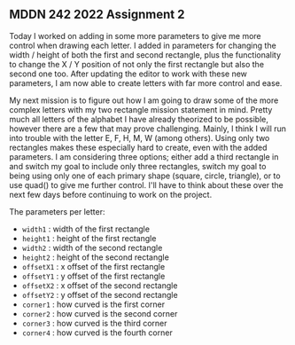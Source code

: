 ## MDDN 242 2022 Assignment 2

Today I worked on adding in some more parameters to give me more control when drawing each letter. I added in parameters for changing the width / height of both the first and second rectangle, plus the functionality to change the X / Y position of not only the first rectangle but also the second one too. After updating the editor to work with these new parameters, I am now able to create letters with far more control and ease.

My next mission is to figure out how I am going to draw some of the more complex letters with my two rectangle mission statement in mind. Pretty much all letters of the alphabet I have already theorized to be possible, however there are a few that may prove challenging. Mainly, I think I will run into trouble with the letter E, F, H, M, W (among others). Using only two rectangles makes these especially hard to create, even with the added parameters. I am considering three options; either add a third rectangle in and switch my goal to include only three rectangles, switch my goal to being using only one of each primary shape (square, circle, triangle), or to use quad() to give me further control. I'll have to think about these over the next few days before continuing to work on the project. 

The parameters per letter:
  * `width1` : width of the first rectangle
  * `height1` : height of the first rectangle
  * `width2` : width of the second rectangle
  * `height2` : height of the second rectangle
  * `offsetX1` : x offset of the first rectangle
  * `offsetY1` : y offset of the first rectangle
  * `offsetX2` : x offset of the second rectangle
  * `offsetY2` : y offset of the second rectangle
  * `corner1` : how curved is the first corner
  * `corner2` : how curved is the second corner
  * `corner3` : how curved is the third corner
  * `corner4` : how curved is the fourth corner
